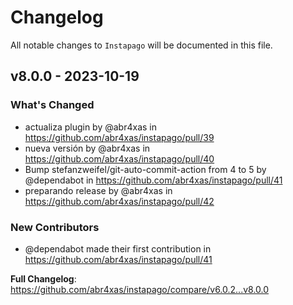 # Changelog

All notable changes to `Instapago` will be documented in this file.

## v8.0.0 - 2023-10-19

### What's Changed

- actualiza plugin by @abr4xas in https://github.com/abr4xas/instapago/pull/39
- nueva versión  by @abr4xas in https://github.com/abr4xas/instapago/pull/40
- Bump stefanzweifel/git-auto-commit-action from 4 to 5 by @dependabot in https://github.com/abr4xas/instapago/pull/41
- preparando release  by @abr4xas in https://github.com/abr4xas/instapago/pull/42

### New Contributors

- @dependabot made their first contribution in https://github.com/abr4xas/instapago/pull/41

**Full Changelog**: https://github.com/abr4xas/instapago/compare/v6.0.2...v8.0.0
